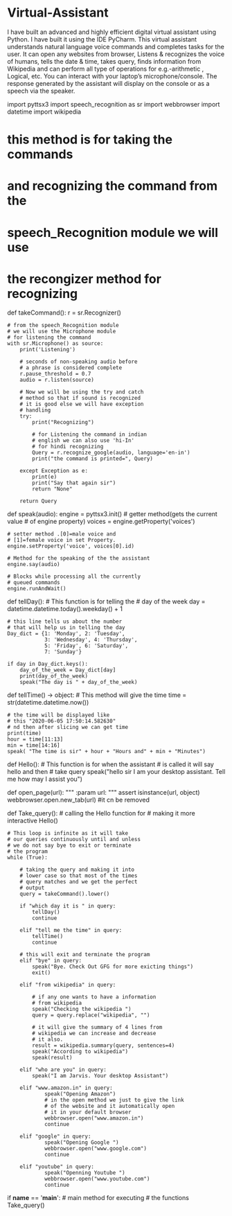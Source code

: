 # Virtual-Assistant
I have built an advanced and highly efficient digital virtual assistant using Python. I have built it using the IDE PyCharm. This virtual assistant understands natural language voice commands and completes tasks for the user. It can open any websites from browser, Listens &amp; recognizes the voice of humans, tells the date &amp; time, takes query, finds information from Wikipedia and can perform all type of operations for e.g.-arithmetic , Logical, etc. You can interact with your laptop’s microphone/console. The response generated by the assistant will display on the console or as a speech via the speaker.


import pyttsx3
import speech_recognition as sr
import webbrowser
import datetime
import wikipedia


# this method is for taking the commands
# and recognizing the command from the
# speech_Recognition module we will use
# the recongizer method for recognizing
def takeCommand():
    r = sr.Recognizer()

    # from the speech_Recognition module
    # we will use the Microphone module
    # for listening the command
    with sr.Microphone() as source:
        print('Listening')

        # seconds of non-speaking audio before
        # a phrase is considered complete
        r.pause_threshold = 0.7
        audio = r.listen(source)

        # Now we will be using the try and catch
        # method so that if sound is recognized
        # it is good else we will have exception
        # handling
        try:
            print("Recognizing")

            # for Listening the command in indian
            # english we can also use 'hi-In'
            # for hindi recognizing
            Query = r.recognize_google(audio, language='en-in')
            print("the command is printed=", Query)

        except Exception as e:
            print(e)
            print("Say that again sir")
            return "None"

        return Query


def speak(audio):
    engine = pyttsx3.init()
    # getter method(gets the current value
    # of engine property)
    voices = engine.getProperty('voices')

    # setter method .[0]=male voice and
    # [1]=female voice in set Property.
    engine.setProperty('voice', voices[0].id)

    # Method for the speaking of the the assistant
    engine.say(audio)

    # Blocks while processing all the currently
    # queued commands
    engine.runAndWait()


def tellDay():
    # This function is for telling the
    # day of the week
    day = datetime.datetime.today().weekday() + 1

    # this line tells us about the number
    # that will help us in telling the day
    Day_dict = {1: 'Monday', 2: 'Tuesday',
                3: 'Wednesday', 4: 'Thursday',
                5: 'Friday', 6: 'Saturday',
                7: 'Sunday'}

    if day in Day_dict.keys():
        day_of_the_week = Day_dict[day]
        print(day_of_the_week)
        speak("The day is " + day_of_the_week)


def tellTime() -> object:
    # This method will give the time
    time = str(datetime.datetime.now())

    # the time will be displayed like
    # this "2020-06-05 17:50:14.582630"
    # nd then after slicing we can get time
    print(time)
    hour = time[11:13]
    min = time[14:16]
    speak( "The time is sir" + hour + "Hours and" + min + "Minutes")


def Hello():
    # This function is for when the assistant
    # is called it will say hello and then
    # take query
    speak("hello sir I am your desktop assistant. Tell me how may I assist you")

def open_page(url):
    """ :param url: """
    assert isinstance(url, object)
    webbrowser.open.new_tab(url)      #it cn be removed

def Take_query():
    # calling the Hello function for
    # making it more interactive
    Hello()

    # This loop is infinite as it will take
    # our queries continuously until and unless
    # we do not say bye to exit or terminate
    # the program
    while (True):

        # taking the query and making it into
        # lower case so that most of the times
        # query matches and we get the perfect
        # output
        query = takeCommand().lower()
       
        if "which day it is " in query:
            tellDay()
            continue

        elif "tell me the time" in query:
            tellTime()
            continue

        # this will exit and terminate the program
        elif "bye" in query:
            speak("Bye. Check Out GFG for more exicting things")
            exit()

        elif "from wikipedia" in query:

            # if any one wants to have a information
            # from wikipedia
            speak("Checking the wikipedia ")
            query = query.replace("wikipedia", "")

            # it will give the summary of 4 lines from
            # wikipedia we can increase and decrease
            # it also.
            result = wikipedia.summary(query, sentences=4)
            speak("According to wikipedia")
            speak(result)

        elif "who are you" in query:
            speak("I am Jarvis. Your desktop Assistant")

        elif "www.amazon.in" in query:
                speak("Opening Amazon")
                # in the open method we just to give the link
                # of the website and it automatically open
                # it in your default browser
                webbrowser.open("www.amazon.in")
                continue

        elif "google" in query: 
                speak("Opening Google ")
                webbrowser.open("www.google.com")
                continue

        elif "youtube" in query:
                speak("Openning Youtube ")
                webbrowser.open("www.youtube.com")
                continue


if __name__ == '__main__':
    # main method for executing
    # the functions
    Take_query()
